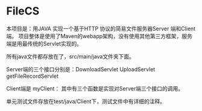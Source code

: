 # FileCS
本项目是：用JAVA 实现一个基于HTTP 协议的简易文件服务器Server 端和Client 端。
项目整体是使用了Maven的webapp架构，没有使用其他第三方框架，服务端是用最传统的Servlet实现的。

所有java文件都存放在了，src/main/java文件夹下面。

Server端的三个接口分别是：DownloadServlet  UploadServlet  getFileRecordServlet

Client端是  myClient：
其中有三个函数是实现对Server端三个接口的调用。

单元测试文件存放在test/java/Client下，测试文件中有详细的注释。
